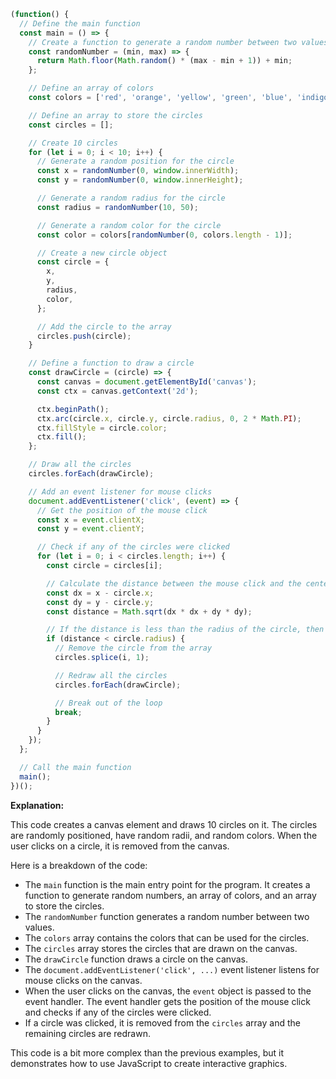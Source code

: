 ```javascript
(function() {
  // Define the main function
  const main = () => {
    // Create a function to generate a random number between two values
    const randomNumber = (min, max) => {
      return Math.floor(Math.random() * (max - min + 1)) + min;
    };

    // Define an array of colors
    const colors = ['red', 'orange', 'yellow', 'green', 'blue', 'indigo', 'violet'];

    // Define an array to store the circles
    const circles = [];

    // Create 10 circles
    for (let i = 0; i < 10; i++) {
      // Generate a random position for the circle
      const x = randomNumber(0, window.innerWidth);
      const y = randomNumber(0, window.innerHeight);

      // Generate a random radius for the circle
      const radius = randomNumber(10, 50);

      // Generate a random color for the circle
      const color = colors[randomNumber(0, colors.length - 1)];

      // Create a new circle object
      const circle = {
        x,
        y,
        radius,
        color,
      };

      // Add the circle to the array
      circles.push(circle);
    }

    // Define a function to draw a circle
    const drawCircle = (circle) => {
      const canvas = document.getElementById('canvas');
      const ctx = canvas.getContext('2d');

      ctx.beginPath();
      ctx.arc(circle.x, circle.y, circle.radius, 0, 2 * Math.PI);
      ctx.fillStyle = circle.color;
      ctx.fill();
    };

    // Draw all the circles
    circles.forEach(drawCircle);

    // Add an event listener for mouse clicks
    document.addEventListener('click', (event) => {
      // Get the position of the mouse click
      const x = event.clientX;
      const y = event.clientY;

      // Check if any of the circles were clicked
      for (let i = 0; i < circles.length; i++) {
        const circle = circles[i];

        // Calculate the distance between the mouse click and the center of the circle
        const dx = x - circle.x;
        const dy = y - circle.y;
        const distance = Math.sqrt(dx * dx + dy * dy);

        // If the distance is less than the radius of the circle, then the circle was clicked
        if (distance < circle.radius) {
          // Remove the circle from the array
          circles.splice(i, 1);

          // Redraw all the circles
          circles.forEach(drawCircle);

          // Break out of the loop
          break;
        }
      }
    });
  };

  // Call the main function
  main();
})();
```

**Explanation:**

This code creates a canvas element and draws 10 circles on it. The circles are randomly positioned, have random radii, and random colors. When the user clicks on a circle, it is removed from the canvas.

Here is a breakdown of the code:

* The `main` function is the main entry point for the program. It creates a function to generate random numbers, an array of colors, and an array to store the circles.
* The `randomNumber` function generates a random number between two values.
* The `colors` array contains the colors that can be used for the circles.
* The `circles` array stores the circles that are drawn on the canvas.
* The `drawCircle` function draws a circle on the canvas.
* The `document.addEventListener('click', ...)` event listener listens for mouse clicks on the canvas.
* When the user clicks on the canvas, the `event` object is passed to the event handler. The event handler gets the position of the mouse click and checks if any of the circles were clicked.
* If a circle was clicked, it is removed from the `circles` array and the remaining circles are redrawn.

This code is a bit more complex than the previous examples, but it demonstrates how to use JavaScript to create interactive graphics.